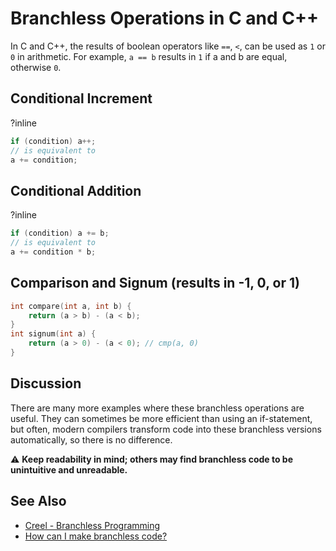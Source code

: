 # Branchless Operations in C and C++

In C and C++, the results of boolean operators like `==`, `<`, can be used as `1` or `0` in arithmetic.
For example, `a == b` results in `1` if a and b are equal, otherwise `0`.

## Conditional Increment
?inline
```cpp
if (condition) a++;
// is equivalent to
a += condition;
```

## Conditional Addition
?inline
```cpp
if (condition) a += b;
// is equivalent to
a += condition * b;
```

## Comparison and Signum (results in -1, 0, or 1)
```cpp
int compare(int a, int b) {
    return (a > b) - (a < b);
}
int signum(int a) {
    return (a > 0) - (a < 0); // cmp(a, 0)
}
```

## Discussion
There are many more examples where these branchless operations are useful.
They can sometimes be more efficient than using an if-statement, but often,
modern compilers transform code into these branchless versions automatically, so there is no difference.

⚠️ **Keep readability in mind; others may find branchless code to be unintuitive and unreadable.**

## See Also
- [Creel - Branchless Programming](https://www.youtube.com/watch?v=bVJ-mWWL7cE)
- [How can I make branchless code?](https://stackoverflow.com/q/32107088/5740428)